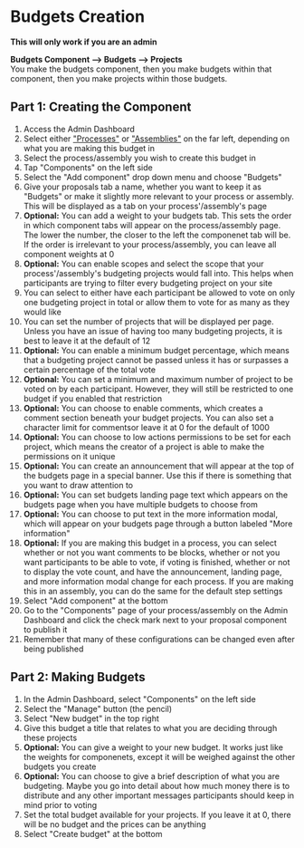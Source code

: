 # Budgets Creation

**This will only work if you are an admin**  

**Budgets Component --> Budgets --> Projects**  
You make the budgets component, then you make budgets within that component, then you make projects within those budgets.

## Part 1: Creating the Component

1. Access the Admin Dashboard
1. Select either ["Processes"](https://github.com/jelkner/decidim2021summer-sprint/blob/main/decidim_documentation/assemblies_docs.md) or ["Assemblies"](https://github.com/jelkner/decidim2021summer-sprint/blob/main/decidim_documentation/assemblies_docs.md) on the far left, depending on what you are making this budget in
1. Select the process/assembly you wish to create this budget in
1. Tap "Components" on the left side
1. Select the "Add component" drop down menu and choose "Budgets"
1. Give your proposals tab a name, whether you want to keep it as "Budgets" or make it slightly more relevant to your process or assembly. This will be displayed as a tab on your process'/assembly's page
1. **Optional:** You can add a weight to your budgets tab. This sets the order in which component tabs will appear on the process/assembly page. The lower the number, the closer to the left the componenet tab will be. If the order is irrelevant to your process/assembly, you can leave all component weights at 0
1. **Optional:** You can enable scopes and select the scope that your process'/assembly's budgeting projects would fall into. This helps when participants are trying to filter every budgeting project on your site
1. You can select to either have each participant be allowed to vote on only one budgeting project in total or allow them to vote for as many as they would like
1. You can set the number of projects that will be displayed per page. Unless you have an issue of having too many budgeting projects, it is best to leave it at the default of 12
1. **Optional:** You can enable a minimum budget percentage, which means that a budgeting project cannot be passed unless it has or surpasses a certain percentage of the total vote
1. **Optional:** You can set a minimum and maximum number of project to be voted on by each participant. However, they will still be restricted to one budget if you enabled that restriction
1. **Optional:** You can choose to enable comments, which creates a comment section beneath your budget projects. You can also set a character limit for commentsor leave it at 0 for the default of 1000
1. **Optional:** You can choose to low actions permissions to be set for each project, which means the creator of a project is able to make the permissions on it unique
1. **Optional:** You can create an announcement that will appear at the top of the budgets page in a special banner. Use this if there is something that you want to draw attention to
1. **Optional:** You can set budgets landing page text which appears on the budgets page when you have multiple budgets to choose from
1. **Optional:** You can choose to put text in the more information modal, which will appear on your budgets page through a button labeled "More information"
1. **Optional:** If you are making this budget in a process, you can select whether or not you want comments to be blocks, whether or not you want participants to be able to vote, if voting is finished, whether or not to display the vote count, and have the announcement, landing page, and more information modal change for each process. If you are making this in an assembly, you can do the same for the default step settings
1. Select "Add component" at the bottom
1. Go to the "Components" page of your process/assembly on the Admin Dashboard and click the check mark next to your proposal component to publish it
1. Remember that many of these configurations can be changed even after being published

## Part 2: Making Budgets

1. In the Admin Dashboard, select "Components" on the left side
1. Select the "Manage" button (the pencil)
1. Select "New budget" in the top right
1. Give this budget a title that relates to what you are deciding through these projects
1. **Optional:** You can give a weight to your new budget. It works just like the weights for componenets, except it will be weighed against the other budgets you create
1. **Optional:** You can choose to give a brief description of what you are budgeting. Maybe you go into detail about how much money there is to distribute and any other important messages participants should keep in mind prior to voting
1. Set the total budget available for your projects. If you leave it at 0, there will be no budget and the prices can be anything
1. Select "Create budget" at the bottom
